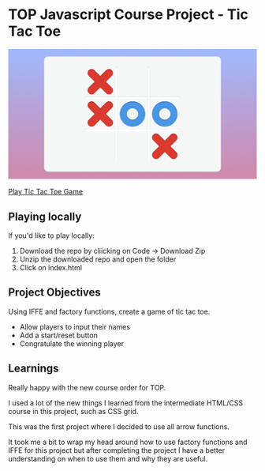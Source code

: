 # TOP Javascript Course Project - Tic Tac Toe

![Preview](preview.png)

[Play Tic Tac Toe Game](https://emhng.github.io/odin-tictactoe/)

## Playing locally

If you'd like to play locally:

1. Download the repo by cliicking on Code -> Download Zip
2. Unzip the downloaded repo and open the folder
3. Click on index.html

## Project Objectives

Using IFFE and factory functions, create a game of tic tac toe.

- Allow players to input their names
- Add a start/reset button
- Congratulate the winning player

## Learnings

Really happy with the new course order for TOP.

I used a lot of the new things I learned from the intermediate HTML/CSS course in this project, such as CSS grid.

This was the first project where I decided to use all arrow functions.

It took me a bit to wrap my head around how to use factory functions and IFFE for this project but after completing the project I have a better understanding on when to use them and why they are useful.
